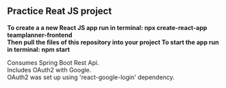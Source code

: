 ## Practice Reat JS project

__To create a a new React JS app run in terminal: **npx create-react-app teamplanner-frontend**  
Then pull the files of this repository into your project
To start the app run in terminal: **npm start**__

Consumes Spring Boot Rest Api.  
Includes OAuth2 with Google.  
OAuth2 was set up using 'react-google-login' dependency.
